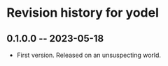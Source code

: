 # Revision history for yodel

## 0.1.0.0 -- 2023-05-18

* First version. Released on an unsuspecting world.

